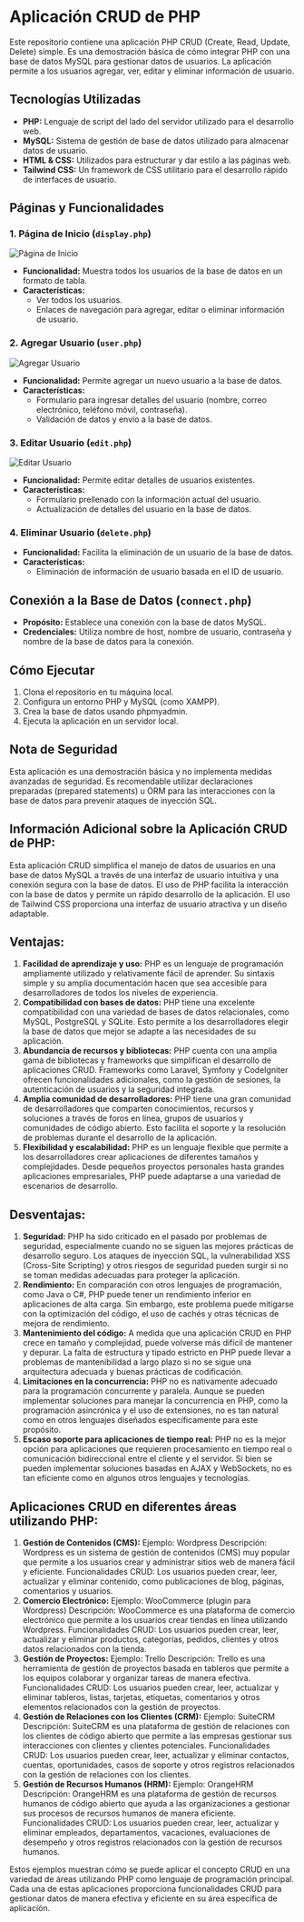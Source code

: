
# Aplicación CRUD de PHP

Este repositorio contiene una aplicación PHP CRUD (Create, Read, Update, Delete) simple. Es una demostración básica de cómo integrar PHP con una base de datos MySQL para gestionar datos de usuarios. La aplicación permite a los usuarios agregar, ver, editar y eliminar información de usuario.

## Tecnologías Utilizadas

- **PHP:** Lenguaje de script del lado del servidor utilizado para el desarrollo web.
- **MySQL:** Sistema de gestión de base de datos utilizado para almacenar datos de usuario.
- **HTML & CSS:** Utilizados para estructurar y dar estilo a las páginas web.
- **Tailwind CSS:** Un framework de CSS utilitario para el desarrollo rápido de interfaces de usuario.

## Páginas y Funcionalidades

### 1. Página de Inicio (`display.php`)

![Página de Inicio](images/display.png)

- **Funcionalidad:** Muestra todos los usuarios de la base de datos en un formato de tabla.
- **Características:** 
  - Ver todos los usuarios.
  - Enlaces de navegación para agregar, editar o eliminar información de usuario.

### 2. Agregar Usuario (`user.php`)

![Agregar Usuario](images/add.png)

- **Funcionalidad:** Permite agregar un nuevo usuario a la base de datos.
- **Características:** 
  - Formulario para ingresar detalles del usuario (nombre, correo electrónico, teléfono móvil, contraseña).
  - Validación de datos y envío a la base de datos.

### 3. Editar Usuario (`edit.php`)

![Editar Usuario](images/edit.png)

- **Funcionalidad:** Permite editar detalles de usuarios existentes.
- **Características:** 
  - Formulario prellenado con la información actual del usuario.
  - Actualización de detalles del usuario en la base de datos.

### 4. Eliminar Usuario (`delete.php`)

- **Funcionalidad:** Facilita la eliminación de un usuario de la base de datos.
- **Características:** 
  - Eliminación de información de usuario basada en el ID de usuario.

## Conexión a la Base de Datos (`connect.php`)

- **Propósito:** Establece una conexión con la base de datos MySQL.
- **Credenciales:** Utiliza nombre de host, nombre de usuario, contraseña y nombre de la base de datos para la conexión.

## Cómo Ejecutar

1. Clona el repositorio en tu máquina local.
2. Configura un entorno PHP y MySQL (como XAMPP).
3. Crea la base de datos usando phpmyadmin.
4. Ejecuta la aplicación en un servidor local.

## Nota de Seguridad

Esta aplicación es una demostración básica y no implementa medidas avanzadas de seguridad. Es recomendable utilizar declaraciones preparadas (prepared statements) u ORM para las interacciones con la base de datos para prevenir ataques de inyección SQL.

## Información Adicional sobre la Aplicación CRUD de PHP:

Esta aplicación CRUD simplifica el manejo de datos de usuarios en una base de datos MySQL a través de una interfaz de usuario intuitiva y una conexión segura con la base de datos. El uso de PHP facilita la interacción con la base de datos y permite un rápido desarrollo de la aplicación.
El uso de Tailwind CSS proporciona una interfaz de usuario atractiva y un diseño adaptable.

## Ventajas:

1. **Facilidad de aprendizaje y uso:** PHP es un lenguaje de programación ampliamente utilizado y relativamente fácil de aprender. Su sintaxis simple y su amplia documentación hacen que sea accesible para desarrolladores de todos los niveles de experiencia.
2. **Compatibilidad con bases de datos:** PHP tiene una excelente compatibilidad con una variedad de bases de datos relacionales, como MySQL, PostgreSQL y SQLite. Esto permite a los desarrolladores elegir la base de datos que mejor se adapte a las necesidades de su aplicación.
3. **Abundancia de recursos y bibliotecas:** PHP cuenta con una amplia gama de bibliotecas y frameworks que simplifican el desarrollo de aplicaciones CRUD. Frameworks como Laravel, Symfony y CodeIgniter ofrecen funcionalidades adicionales, como la gestión de sesiones, la autenticación de usuarios y la seguridad integrada.
4. **Amplia comunidad de desarrolladores:** PHP tiene una gran comunidad de desarrolladores que comparten conocimientos, recursos y soluciones a través de foros en línea, grupos de usuarios y comunidades de código abierto. Esto facilita el soporte y la resolución de problemas durante el desarrollo de la aplicación.
5. **Flexibilidad y escalabilidad:** PHP es un lenguaje flexible que permite a los desarrolladores crear aplicaciones de diferentes tamaños y complejidades. Desde pequeños proyectos personales hasta grandes aplicaciones empresariales, PHP puede adaptarse a una variedad de escenarios de desarrollo.

## Desventajas:

1. **Seguridad:** PHP ha sido criticado en el pasado por problemas de seguridad, especialmente cuando no se siguen las mejores prácticas de desarrollo seguro. Los ataques de inyección SQL, la vulnerabilidad XSS (Cross-Site Scripting) y otros riesgos de seguridad pueden surgir si no se toman medidas adecuadas para proteger la aplicación.
2. **Rendimiento:** En comparación con otros lenguajes de programación, como Java o C#, PHP puede tener un rendimiento inferior en aplicaciones de alta carga. Sin embargo, este problema puede mitigarse con la optimización del código, el uso de cachés y otras técnicas de mejora de rendimiento.
3. **Mantenimiento del código:** A medida que una aplicación CRUD en PHP crece en tamaño y complejidad, puede volverse más difícil de mantener y depurar. La falta de estructura y tipado estricto en PHP puede llevar a problemas de mantenibilidad a largo plazo si no se sigue una arquitectura adecuada y buenas prácticas de codificación.
4. **Limitaciones en la concurrencia:** PHP no es nativamente adecuado para la programación concurrente y paralela. Aunque se pueden implementar soluciones para manejar la concurrencia en PHP, como la programación asincrónica y el uso de extensiones, no es tan natural como en otros lenguajes diseñados específicamente para este propósito.
5. **Escaso soporte para aplicaciones de tiempo real:** PHP no es la mejor opción para aplicaciones que requieren procesamiento en tiempo real o comunicación bidireccional entre el cliente y el servidor. Si bien se pueden implementar soluciones basadas en AJAX y WebSockets, no es tan eficiente como en algunos otros lenguajes y tecnologías.

## Aplicaciones CRUD en diferentes áreas utilizando PHP:

1. **Gestión de Contenidos (CMS):**
Ejemplo: Wordpress
Descripción: Wordpress es un sistema de gestión de contenidos (CMS) muy popular que permite a los usuarios crear y administrar sitios web de manera fácil y eficiente.
Funcionalidades CRUD: Los usuarios pueden crear, leer, actualizar y eliminar contenido, como publicaciones de blog, páginas, comentarios y usuarios.
2. **Comercio Electrónico:**
Ejemplo: WooCommerce (plugin para Wordpress)
Descripción: WooCommerce es una plataforma de comercio electrónico que permite a los usuarios crear tiendas en línea utilizando Wordpress.
Funcionalidades CRUD: Los usuarios pueden crear, leer, actualizar y eliminar productos, categorías, pedidos, clientes y otros datos relacionados con la tienda.
3. **Gestión de Proyectos:**
Ejemplo: Trello
Descripción: Trello es una herramienta de gestión de proyectos basada en tableros que permite a los equipos colaborar y organizar tareas de manera efectiva.
Funcionalidades CRUD: Los usuarios pueden crear, leer, actualizar y eliminar tableros, listas, tarjetas, etiquetas, comentarios y otros elementos relacionados con la gestión de proyectos.
4. **Gestión de Relaciones con los Clientes (CRM):**
Ejemplo: SuiteCRM
Descripción: SuiteCRM es una plataforma de gestión de relaciones con los clientes de código abierto que permite a las empresas gestionar sus interacciones con clientes y clientes potenciales.
Funcionalidades CRUD: Los usuarios pueden crear, leer, actualizar y eliminar contactos, cuentas, oportunidades, casos de soporte y otros registros relacionados con la gestión de relaciones con los clientes.
5. **Gestión de Recursos Humanos (HRM):**
Ejemplo: OrangeHRM
Descripción: OrangeHRM es una plataforma de gestión de recursos humanos de código abierto que ayuda a las organizaciones a gestionar sus procesos de recursos humanos de manera eficiente.
Funcionalidades CRUD: Los usuarios pueden crear, leer, actualizar y eliminar empleados, departamentos, vacaciones, evaluaciones de desempeño y otros registros relacionados con la gestión de recursos humanos.

Estos ejemplos muestran cómo se puede aplicar el concepto CRUD en una variedad de áreas utilizando PHP como lenguaje de programación principal. Cada una de estas aplicaciones proporciona funcionalidades CRUD para gestionar datos de manera efectiva y eficiente en su área específica de aplicación.

